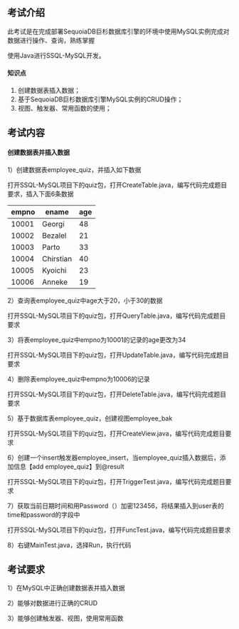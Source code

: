 ## 考试介绍

此考试是在完成部署SequoiaDB巨杉数据库引擎的环境中使用MySQL实例完成对数据进行操作、查询，熟练掌握

使用Java进行SSQL-MySQL开发。

#### 知识点

1. 创建数据表插入数据；
2. 基于SequoiaDB巨杉数据库引擎MySQL实例的CRUD操作；
3. 视图、触发器、常用函数的使用；

## 考试内容

#### 创建数据表并插入数据

1）创建数据表employee_quiz，并插入如下数据

打开SSQL-MySQL项目下的quiz包，打开CreateTable.java，编写代码完成题目要求，插入下面6条数据

| empno | ename     | age  |
| ----- | --------- | ---- |
| 10001 | Georgi    | 48   |
| 10002 | Bezalel   | 21   |
| 10003 | Parto     | 33   |
| 10004 | Chirstian | 40   |
| 10005 | Kyoichi   | 23   |
| 10006 | Anneke    | 19   |

2）查询表employee_quiz中age大于20，小于30的数据

打开SSQL-MySQL项目下的quiz包，打开QueryTable.java，编写代码完成题目要求

3）将表employee_quiz中empno为10001的记录的age更改为34

打开SSQL-MySQL项目下的quiz包，打开UpdateTable.java，编写代码完成题目要求

4）删除表employee_quiz中empno为10006的记录

打开SSQL-MySQL项目下的quiz包，打开DeleteTable.java，编写代码完成题目要求

5）基于数据库表employee_quiz，创建视图employee_bak

打开SSQL-MySQL项目下的quiz包，打开CreateView.java，编写代码完成题目要求

6）创建一个insert触发器employee_insert，当employee_quiz插入数据后，添加信息【add employee_quiz】到@result

打开SSQL-MySQL项目下的quiz包，打开TriggerTest.java，编写代码完成题目要求

7）获取当前日期时间和用Password（）加密123456，将结果插入到user表的time和password的字段中

打开SSQL-MySQL项目下的quiz包，打开FuncTest.java，编写代码完成题目要求

8）右键MainTest.java，选择Run，执行代码

## 考试要求

1）在MySQL中正确创建数据表并插入数据

2）能够对数据进行正确的CRUD

3）能够创建触发器、视图，使用常用函数
